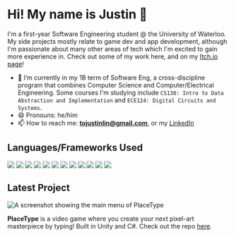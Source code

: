 # Hi! My name is Justin 👋

I'm a first-year Software Engineering student @ the University of Waterloo. My side projects mostly relate to game dev and app development, although I'm passionate about many other areas of tech which I'm excited to gain more experience in. Check out some of my work here, and on my [Itch.io page](https://justinlin905.itch.io/)!

- 🌱 I’m currently in my 1B term of Software Eng, a cross-discipline program that combines Computer Science and Computer/Electrical Engineering. Some courses I'm studying include `CS138: Intro to Data Abstraction and Implementation` and `ECE124: Digital Circuits and Systems`.
- 😄 Pronouns: he/him
- 📫 How to reach me: **tojustinlin@gmail.com**, or my [LinkedIn](https://www.linkedin.com/in/justin-lin-905/)

## Languages/Frameworks Used

<p>
 <img src="https://img.shields.io/badge/C%23-239120?style=for-the-badge&logo=c-sharp&logoColor=white" />
 <img src="https://img.shields.io/badge/C-00599C?style=for-the-badge&logo=c&logoColor=white" />
 <img src="https://img.shields.io/badge/C%2B%2B-00599C?style=for-the-badge&logo=c%2B%2B&logoColor=white" />
 <img src="https://img.shields.io/badge/Python-3776AB?style=for-the-badge&logo=python&logoColor=white" />
 <img src="https://img.shields.io/badge/JavaScript-323330?style=for-the-badge&logo=javascript&logoColor=F7DF1E" />
 <img src="https://img.shields.io/badge/HTML5-E34F26?style=for-the-badge&logo=html5&logoColor=white" />
 <img src="https://img.shields.io/badge/CSS3-1572B6?style=for-the-badge&logo=css3&logoColor=white" />
 <img src="https://img.shields.io/badge/react-%2320232a.svg?style=for-the-badge&logo=react&logoColor=%2361DAFB" \>
 <img src="https://img.shields.io/badge/lua-%232C2D72.svg?style=for-the-badge&logo=lua&logoColor=white" \>
 <img src="https://img.shields.io/badge/unity-%23000000.svg?style=for-the-badge&logo=unity&logoColor=white" \>
 <img src="https://img.shields.io/badge/Android%20Studio-3DDC84.svg?style=for-the-badge&logo=android-studio&logoColor=white" \>
 <img src= "https://img.shields.io/badge/Firebase-039BE5?style=for-the-badge&logo=Firebase&logoColor=white" \>
</p>

## Latest Project

![A screenshot showing the main menu of PlaceType](https://media.giphy.com/media/VPqyIwhypg0iTo9w76/giphy.gif)

**PlaceType** is a video game where you create your next pixel-art masterpiece by typing! Built in Unity and C#. Check out the repo [here](https://github.com/JustinLin905/PlaceType).
